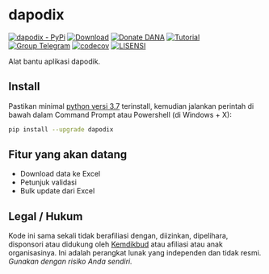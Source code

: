 # dapodix

[![dapodix - PyPi](https://img.shields.io/pypi/v/dapodix)](https://pypi.org/project/dapodix/)
[![Download](https://img.shields.io/badge/Download-Unduh-brightgreen)](https://github.com/hexatester/dapodix/archive/master.zip)
[![Donate DANA](https://img.shields.io/badge/Donasi-DANA-blue)](https://link.dana.id/qr/1lw2r12r)
[![Tutorial](https://img.shields.io/badge/Tutorial-Penggunaan-informational)](https://github.com/hexatester/dapodix/wiki)
[![Group Telegram](https://img.shields.io/badge/Telegram-Group-blue.svg)](https://t.me/dapodik_2021)
[![codecov](https://codecov.io/gh/hexatester/dapodix/branch/master/graph/badge.svg)](https://codecov.io/gh/hexatester/dapodix)
[![LISENSI](https://img.shields.io/github/license/hexatester/dapodix)](https://github.com/hexatester/dapodix/blob/master/LISENSI)

Alat bantu aplikasi dapodik.

## Install

Pastikan minimal [python versi 3.7](https://www.python.org/downloads/release/python-3711/) terinstall,
kemudian jalankan perintah di bawah dalam Command Prompt atau Powershell (di Windows + X):

```bash
pip install --upgrade dapodix
```

## Fitur yang akan datang

- Download data ke Excel
- Petunjuk validasi
- Bulk update dari Excel

## Legal / Hukum

Kode ini sama sekali tidak berafiliasi dengan, diizinkan, dipelihara, disponsori atau didukung oleh [Kemdikbud](https://kemdikbud.go.id/) atau afiliasi atau anak organisasinya. Ini adalah perangkat lunak yang independen dan tidak resmi. _Gunakan dengan risiko Anda sendiri._

